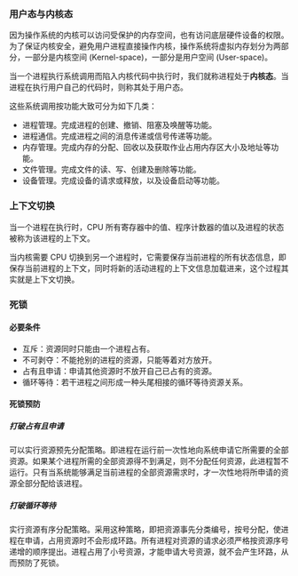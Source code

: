 ### 用户态与内核态

因为操作系统的内核可以访问受保护的内存空间，也有访问底层硬件设备的权限。为了保证内核安全，避免用户进程直接操作内核，操作系统将虚拟内存划分为两部分，一部分是内核空间 (Kernel-space)，一部分是用户空间 (User-space)。 

当一个进程执行系统调用而陷入内核代码中执行时，我们就称进程处于**内核态**。当进程在执行用户自己的代码时，则称其处于用户态。

这些系统调用按功能大致可分为如下几类：

* 进程管理。完成进程的创建、撤销、阻塞及唤醒等功能。
* 进程通信。完成进程之间的消息传递或信号传递等功能。
* 内存管理。完成内存的分配、回收以及获取作业占用内存区大小及地址等功能。
* 文件管理。完成文件的读、写、创建及删除等功能。
* 设备管理。完成设备的请求或释放，以及设备启动等功能。

### 上下文切换

当一个进程在执行时，CPU 所有寄存器中的值、程序计数器的值以及进程的状态被称为该进程的上下文。

当内核需要 CPU 切换到另一个进程时，它需要保存当前进程的所有状态信息，即保存当前进程的上下文，同时将新的活动进程的上下文信息加载进来，这个过程其实就是上下文切换。

### 死锁

#### 必要条件

* 互斥：资源同时只能由一个进程占有。
* 不可剥夺：不能抢别的进程的资源，只能等着对方放开。
* 占有且申请：申请其他资源时不放开自己已占有的资源。
* 循环等待：若干进程之间形成一种头尾相接的循环等待资源关系。

#### 死锁预防

##### 打破占有且申请

可以实行资源预先分配策略。即进程在运行前一次性地向系统申请它所需要的全部资源。如果某个进程所需的全部资源得不到满足，则不分配任何资源，此进程暂不运行。只有当系统能够满足当前进程的全部资源需求时，才一次性地将所申请的资源全部分配给该进程。

##### 打破循环等待

实行资源有序分配策略。采用这种策略，即把资源事先分类编号，按号分配，使进程在申请，占用资源时不会形成环路。所有进程对资源的请求必须严格按资源序号递增的顺序提出。进程占用了小号资源，才能申请大号资源，就不会产生环路，从而预防了死锁。
